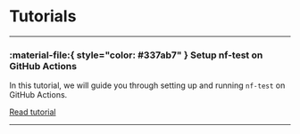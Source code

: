 # Tutorials

---

### :material-file:{ style="color: #337ab7" } Setup nf-test on GitHub Actions

In this tutorial, we will guide you through setting up and running `nf-test` on GitHub Actions.

[Read tutorial](tutorials/github-actions.md)

---
